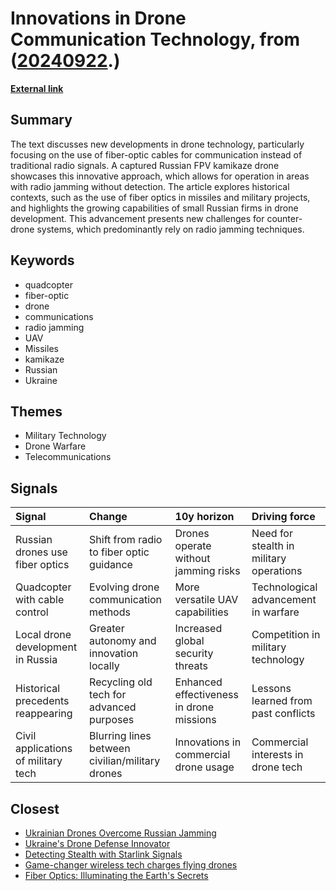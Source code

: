 # __Innovations in Drone Communication Technology__, from ([20240922](https://kghosh.substack.com/p/20240922).)

__[External link](https://www.forbes.com/sites/davidhambling/2024/03/08/russian-fiber-optic-drone-can-beat-any-jammer/)__



## Summary

The text discusses new developments in drone technology, particularly focusing on the use of fiber-optic cables for communication instead of traditional radio signals. A captured Russian FPV kamikaze drone showcases this innovative approach, which allows for operation in areas with radio jamming without detection. The article explores historical contexts, such as the use of fiber optics in missiles and military projects, and highlights the growing capabilities of small Russian firms in drone development. This advancement presents new challenges for counter-drone systems, which predominantly rely on radio jamming techniques.

## Keywords

* quadcopter
* fiber-optic
* drone
* communications
* radio jamming
* UAV
* Missiles
* kamikaze
* Russian
* Ukraine

## Themes

* Military Technology
* Drone Warfare
* Telecommunications

## Signals

| Signal                              | Change                                          | 10y horizon                              | Driving force                           |
|:------------------------------------|:------------------------------------------------|:-----------------------------------------|:----------------------------------------|
| Russian drones use fiber optics     | Shift from radio to fiber optic guidance        | Drones operate without jamming risks     | Need for stealth in military operations |
| Quadcopter with cable control       | Evolving drone communication methods            | More versatile UAV capabilities          | Technological advancement in warfare    |
| Local drone development in Russia   | Greater autonomy and innovation locally         | Increased global security threats        | Competition in military technology      |
| Historical precedents reappearing   | Recycling old tech for advanced purposes        | Enhanced effectiveness in drone missions | Lessons learned from past conflicts     |
| Civil applications of military tech | Blurring lines between civilian/military drones | Innovations in commercial drone usage    | Commercial interests in drone tech      |

## Closest

* [Ukrainian Drones Overcome Russian Jamming](c53d8deebd79b3b56d65c227875d65e6)
* [Ukraine's Drone Defense Innovator](c482a391981058e49ac4d639abc47040)
* [Detecting Stealth with Starlink Signals](add57169f8f43f627773a8ea4500bba4)
* [Game-changer wireless tech charges flying drones](442dee7d7ffa984ba157b0d7bce3add0)
* [Fiber Optics: Illuminating the Earth's Secrets](b9ae471ec921bd6ea93c1594ad26feb6)